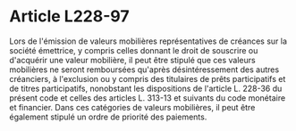 # Article L228-97

Lors de l'émission de valeurs mobilières représentatives de créances sur la société émettrice, y compris celles donnant le droit de souscrire ou d'acquérir une valeur mobilière, il peut être stipulé que ces valeurs mobilières ne seront remboursées qu'après désintéressement des autres créanciers, à l'exclusion ou y compris des titulaires de prêts participatifs et de titres participatifs, nonobstant les dispositions de l'article L. 228-36 du présent code et celles des articles L. 313-13 et suivants du code monétaire et financier.   Dans ces catégories de valeurs mobilières, il peut être également stipulé un ordre de priorité des paiements.